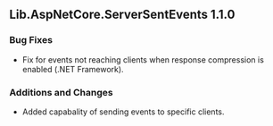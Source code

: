 ## Lib.AspNetCore.ServerSentEvents 1.1.0
### Bug Fixes
- Fix for events not reaching clients when response compression is enabled (.NET Framework).
### Additions and Changes
- Added capabality of sending events to specific clients.